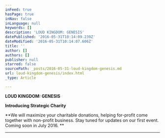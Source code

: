 ```yaml
---
inFeed: true
hasPage: true
inNav: false
inLanguage: null
keywords: []
description: 'LOUD KINGDOM: GENESIS'
datePublished: '2016-05-31T10:14:09.239Z'
dateModified: '2016-05-31T10:14:07.606Z'
title: ''
author: []
authors: []
publisher: null
starred: false
sourcePath: _posts/2016-05-31-loud-kingdom-genesis.md
url: loud-kingdom-genesis/index.html
_type: Article

---
```

**LOUD KINGDOM: GENESIS**

**Introducing Strategic Charity**

**We will maximize your charitable donations, helping for-profit come together with non-profit business. Stay tuned for updates on our first event. Coming soon in July 2016\. **

****